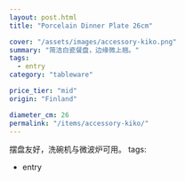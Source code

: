 ```yaml
---
layout: post.html
title: "Porcelain Dinner Plate 26cm"

cover: "/assets/images/accessory-kiko.png"
summary: "简洁白瓷餐盘，边缘微上翘。"
tags:
  - entry
category: "tableware"

price_tier: "mid"
origin: "Finland"

diameter_cm: 26
permalink: "/items/accessory-kiko/"
---
```

摆盘友好，洗碗机与微波炉可用。
tags:
  - entry

